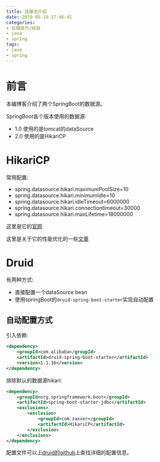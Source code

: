 ```yaml
---
title: 连接池介绍
date: 2019-05-19 17:46:41
categories:
- 后端技巧/经验
- java
- spring
tags:
- java
- spring
---
```


# 前言

本编博客介绍了两个SpringBoot的数据源。

SpringBoot各个版本使用的数据源:

* 1.0 使用的是tomcat的dataSource
* 2.0 使用的是HikariCP

<!--more-->

# HikariCP

常用配置:

* spring.datasource.hikari.maximumPoolSize=10
* spring.datasource.hikari.minimumIdle=10
* spring.datasource.hikari.idleTimeout=6000000
* spring.datasource.hikari.connectiontimeout=30000
* spring.datasource.hikari.maxLifetime=18000000

这里是它的[官网](http://brettwooldridge.github.io/HikariCP/)

这里是关于它的性能优化的一些[文章](https://github.com/brettwooldridge/HikariCP/wiki)

# Druid

有两种方式:

* 直接配置一个dataSource bean
* 使用springBoot的`druid-spring-boot-starter`实现自动配置

## 自动配置方式

引入依赖:

```xml
<dependency>
    <groupId>com.alibaba</groupId>
    <artifactId>druid-spring-boot-starter</artifactId>
    <version>1.1.16</version>
</dependency>
```

排除默认的数据源hikari:

```xml
<dependency>
    <groupId>org.springframework.boot</groupId>
    <artifactId>spring-boot-starter-jdbc</artifactId>
    <exclusions>
        <exclusion>
            <groupId>com.zaxxer</groupId>
            <artifactId>HikariCP</artifactId>
        </exclusion>
    </exclusions>
</dependency>
```

配置文件可以上[druid的github](https://github.com/alibaba/druid/blob/master/druid-spring-boot-starter/README.md)上查找详细的配置信息。
